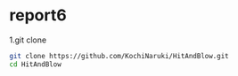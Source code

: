 # report6
1.git clone
```bash
git clone https://github.com/KochiNaruki/HitAndBlow.git
cd HitAndBlow
```
